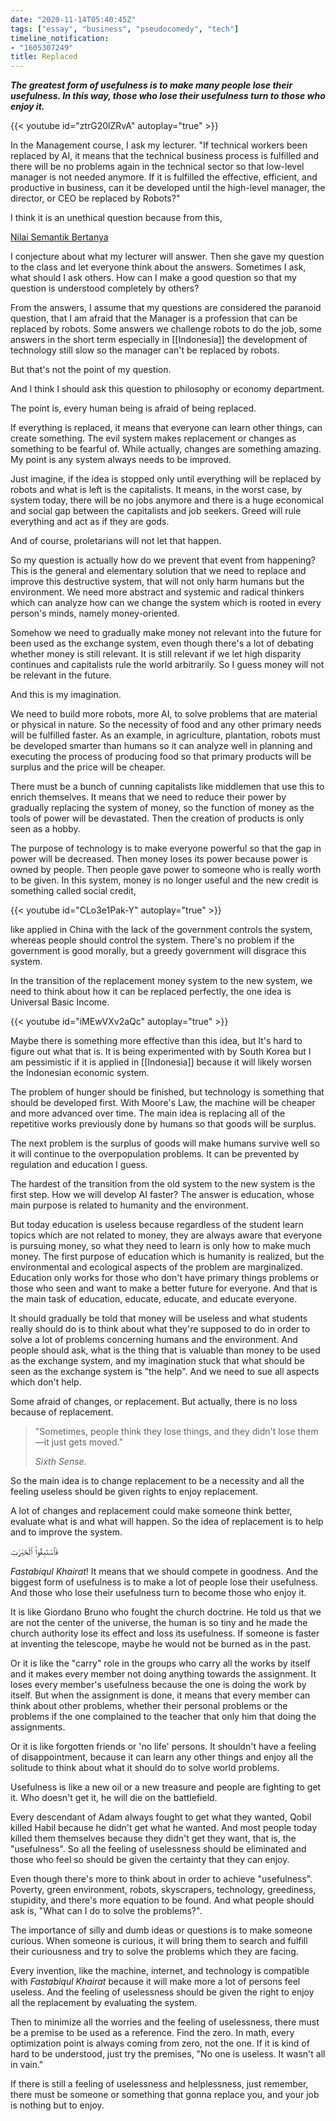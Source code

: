 ```yaml
---
date: "2020-11-14T05:40:45Z"
tags: ["essay", "business", "pseudocomedy", "tech"]
timeline_notification:
- "1605307249"
title: Replaced
---
```

**_The greatest form of usefulness is to make many people lose their usefulness. In this way, those who lose their usefulness turn to those who enjoy it._**

{{< youtube id="ztrG20lZRvA" autoplay="true" >}}


In the Management course, I ask my lecturer. "If technical workers been replaced by AI, it means that the technical business process is fulfilled and there will be no problems again in the technical sector so that low-level manager is not needed anymore. If it is fulfilled the effective, efficient, and productive in business, can it be developed until the high-level manager, the director, or CEO be replaced by Robots?"

I think it is an unethical question because from this,

[Nilai Semantik Bertanya](https://matematiku.wordpress.com/2019/01/01/nilai-semantik-bertanya/)


I conjecture about what my lecturer will answer. Then she gave my question to the class and let everyone think about the answers. Sometimes I ask, what should I ask others. How can I make a good question so that my question is understood completely by others?

From the answers, I assume that my questions are considered the paranoid question, that I am afraid that the Manager is a profession that can be replaced by robots. Some answers we challenge robots to do the job, some answers in the short term especially in [[Indonesia]] the development of technology still slow so the manager can't be replaced by robots.

But that's not the point of my question.

And I think I should ask this question to philosophy or economy department.

The point is, every human being is afraid of being replaced.

If everything is replaced, it means that everyone can learn other things, can create something. The evil system makes replacement or changes as something to be fearful of. While actually, changes are something amazing. My point is any system always needs to be improved.

Just imagine, if the idea is stopped only until everything will be replaced by robots and what is left is the capitalists. It means, in the worst case, by system today, there will be no jobs anymore and there is a huge economical and social gap between the capitalists and job seekers. Greed will rule everything and act as if they are gods.

And of course, proletarians will not let that happen.

So my question is actually how do we prevent that event from happening? This is the general and elementary solution that we need to replace and improve this destructive system, that will not only harm humans but the environment. We need more abstract and systemic and radical thinkers which can analyze how can we change the system which is rooted in every person's minds, namely money-oriented.

Somehow we need to gradually make money not relevant into the future for been used as the exchange system, even though there's a lot of debating whether money is still relevant. It is still relevant if we let high disparity continues and capitalists rule the world arbitrarily. So I guess money will not be relevant in the future.

And this is my imagination.

We need to build more robots, more AI, to solve problems that are material or physical in nature. So the necessity of food and any other primary needs will be fulfilled faster. As an example, in agriculture, plantation, robots must be developed smarter than humans so it can analyze well in planning and executing the process of producing food so that primary products will be surplus and the price will be cheaper.

There must be a bunch of cunning capitalists like middlemen that use this to enrich themselves. It means that we need to reduce their power by gradually replacing the system of money, so the function of money as the tools of power will be devastated. Then the creation of products is only seen as a hobby.

The purpose of technology is to make everyone powerful so that the gap in power will be decreased. Then money loses its power because power is owned by people. Then people gave power to someone who is really worth to be given. In this system, money is no longer useful and the new credit is something called social credit,

{{< youtube id="CLo3e1Pak-Y" autoplay="true" >}}

like applied in China with the lack of the government controls the system, whereas people should control the system. There's no problem if the government is good morally, but a greedy government will disgrace this system.

In the transition of the replacement money system to the new system, we need to think about how it can be replaced perfectly, the one idea is Universal Basic Income.

{{< youtube id="iMEwVXv2aQc" autoplay="true" >}}

Maybe there is something more effective than this idea, but It's hard to figure out what that is. It is being experimented with by South Korea but I am pessimistic if it is applied in [[Indonesia]] because it will likely worsen the Indonesian economic system.

The problem of hunger should be finished, but technology is something that should be developed first. With Moore's Law, the machine will be cheaper and more advanced over time. The main idea is replacing all of the repetitive works previously done by humans so that goods will be surplus.

The next problem is the surplus of goods will make humans survive well so it will continue to the overpopulation problems. It can be prevented by regulation and education I guess.

The hardest of the transition from the old system to the new system is the first step. How we will develop AI faster? The answer is education, whose main purpose is related to humanity and the environment.

But today education is useless because regardless of the student learn topics which are not related to money, they are always aware that everyone is pursuing money, so what they need to learn is only how to make much money. The first purpose of education which is humanity is realized, but the environmental and ecological aspects of the problem are marginalized. Education only works for those who don't have primary things problems or those who seen and want to make a better future for everyone. And that is the main task of education, educate, educate, and educate everyone.

It should gradually be told that money will be useless and what students really should do is to think about what they're supposed to do in order to solve a lot of problems concerning humans and the environment. And people should ask, what is the thing that is valuable than money to be used as the exchange system, and my imagination stuck that what should be seen as the exchange system is "the help". And we need to sue all aspects which don't help.

Some afraid of changes, or replacement. But actually, there is no loss because of replacement.

<blockquote class="wp-block-quote">
  <p>
    "Sometimes, people think they lose things, and they didn't lose them—it just gets moved."
  </p>
  
  <cite>Sixth Sense.</cite>
</blockquote>

So the main idea is to change replacement to be a necessity and all the feeling useless should be given rights to enjoy replacement.

A lot of changes and replacement could make someone think better, evaluate what is and what will happen. So the idea of ​​replacement is to help and to improve the system.

<p class="has-text-align-right">
  فَٱسْتَبِقُوا۟ ٱلْخَيْرَٰتِ
</p>

_Fastabiqul Khairat_! It means that we should compete in goodness. And the biggest form of usefulness is to make a lot of people lose their usefulness. And those who lose their usefulness turn to become those who enjoy it.

It is like Giordano Bruno who fought the church doctrine. He told us that we are not the center of the universe, the human is so tiny and he made the church authority lose its effect and loss its usefulness. If someone is faster at inventing the telescope, maybe he would not be burned as in the past.

Or it is like the "carry" role in the groups who carry all the works by itself and it makes every member not doing anything towards the assignment. It loses every member's usefulness because the one is doing the work by itself. But when the assignment is done, it means that every member can think about other problems, whether their personal problems or the problems if the one complained to the teacher that only him that doing the assignments.

Or it is like forgotten friends or 'no life' persons. It shouldn't have a feeling of disappointment, because it can learn any other things and enjoy all the solitude to think about what it should do to solve world problems.

Usefulness is like a new oil or a new treasure and people are fighting to get it. Who doesn't get it, he will die on the battlefield.

Every descendant of Adam always fought to get what they wanted, Qobil killed Habil because he didn't get what he wanted. And most people today killed them themselves because they didn't get they want, that is, the "usefulness". So all the feeling of uselessness should be eliminated and those who feel so should be given the certainty that they can enjoy.

Even though there's more to think about in order to achieve "usefulness". Poverty, green environment, robots, skyscrapers, technology, greediness, stupidity, and there's more equation to be found. And what people should ask is, "What can I do to solve the problems?".

The importance of silly and dumb ideas or questions is to make someone curious. When someone is curious, it will bring them to search and fulfill their curiousness and try to solve the problems which they are facing.

Every invention, like the machine, internet, and technology is compatible with _Fastabiqul Khairat_ because it will make more a lot of persons feel useless. And the feeling of uselessness should be given the right to enjoy all the replacement by evaluating the system.

Then to minimize all the worries and the feeling of uselessness, there must be a premise to be used as a reference. Find the zero. In math, every optimization point is always coming from zero, not the one. If it is kind of hard to be understood, just try the premises, "No one is useless. It wasn't all in vain."

If there is still a feeling of uselessness and helplessness, just remember, there must be someone or something that gonna replace you, and your job is nothing but to enjoy.